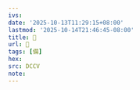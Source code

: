 ```yaml
---
ivs:
date: '2025-10-13T11:29:15+08:00'
lastmod: '2025-10-14T21:46:45-08:00'
title: 󰠯
url: 󰠯
tags: [備]
hex: 
src: DCCV
note:
---
```

